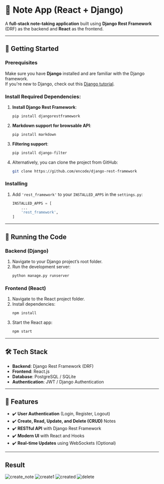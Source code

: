 # 📝 Note App (React + Django)

A **full-stack note-taking application** built using **Django Rest Framework** (DRF) as the backend and **React** as the frontend.

---

## 🚀 Getting Started

### Prerequisites

Make sure you have **Django** installed and are familiar with the Django framework.  
If you're new to Django, check out this [Django tutorial](https://github.com/Yusinzz/Django_website_tutorial).

### Install Required Dependencies:

1. **Install Django Rest Framework**:
    ```bash
    pip install djangorestframework
    ```

2. **Markdown support for browsable API**:
    ```bash
    pip install markdown
    ```

3. **Filtering support**:
    ```bash
    pip install django-filter
    ```

4. Alternatively, you can clone the project from GitHub:
    ```bash
    git clone https://github.com/encode/django-rest-framework
    ```

### Installing

1. Add `'rest_framework'` to your `INSTALLED_APPS` in the `settings.py`:
    ```python
    INSTALLED_APPS = [
        ...
        'rest_framework',
    ]
    ```

---

## 🏃 Running the Code

### Backend (Django)

1. Navigate to your Django project’s root folder.
2. Run the development server:
    ```bash
    python manage.py runserver
    ```

### Frontend (React)

1. Navigate to the React project folder.
2. Install dependencies:
    ```bash
    npm install
    ```
3. Start the React app:
    ```bash
    npm start
    ```

---

## 🛠️ Tech Stack

- **Backend**: Django Rest Framework (DRF)
- **Frontend**: React.js
- **Database**: PostgreSQL / SQLite
- **Authentication**: JWT / Django Authentication

---

## 📌 Features

- ✔️ **User Authentication** (Login, Register, Logout)
- ✔️ **Create, Read, Update, and Delete (CRUD)** Notes
- ✔️ **RESTful API** with Django Rest Framework
- ✔️ **Modern UI** with React and Hooks
- ✔️ **Real-time Updates** using WebSockets (Optional)

---


## Result

![create_note](https://github.com/Yusinzz/Note-react-django/assets/34501891/b58a1615-0ad6-49b0-91a9-cd3af4a033d7)
![create1](https://github.com/Yusinzz/Note-react-django/assets/34501891/7324b6a3-d5dd-40fc-bc6f-17ab85696f39)
![created](https://github.com/Yusinzz/Note-react-django/assets/34501891/ce386329-aaea-4216-860d-63766f0501a8)
![delete](https://github.com/Yusinzz/Note-react-django/assets/34501891/1495980b-f366-4b36-9131-88bfb2951561)



